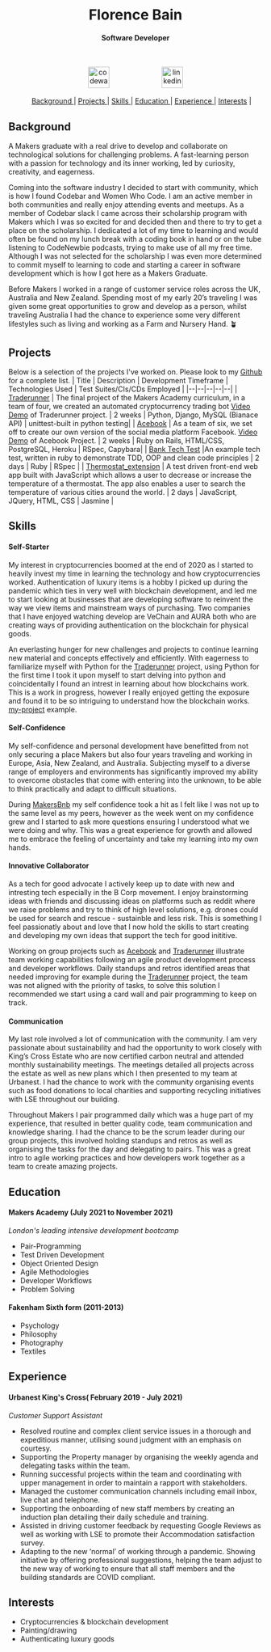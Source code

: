 <h1 align="center">Florence Bain</h1>
<h4 align="center">Software Developer</h4>
<br>
<p align="center">
<a href="https://www.codewars.com/users/florence-bain">
<img src="http://www.softlab.ntua.gr/~nickie/images/logo/codewars.png" alt="codewars" hspace="50" height="42" width="42"></a>
<a href="https://www.linkedin.com/in/florence-bain">
<img src="https://cdn1.iconfinder.com/data/icons/logotypes/32/square-linkedin-512.png" alt="linkedin" hspace="50" height="42" width="42"></a></p>
<ul align="center">
 
[Background ](#background) |
[Projects ](#projects) |
[Skills ](#skills) |
[Education ](#education) |
[Experience ](#experience) |
[Interests](#interests) |
                  
</ul>
                  
## Background
A Makers graduate with a real drive to develop and collaborate on technological solutions for challenging problems. A fast-learning person with a passion for technology and its inner working, led by curiosity, creativity, and eagerness.

Coming into the software industry I decided to start with community, which is how I found Codebar and Women Who Code. I am an active member in both communities and really enjoy attending events and meetups. As a member of Codebar slack I came across their scholarship program with Makers which I was so excited for and decided then and there to try to get a place on the scholarship. I dedicated a lot of my time to learning and would often be found on my lunch break with a coding book in hand or on the tube listening to CodeNewbie podcasts, trying to make use of all my free time. Although I was not selected for the scholarship I was even more determined to commit myself to learning to code and starting a career in software development which is how I got here as a Makers Graduate.

Before Makers I worked in a range of customer service roles across the UK, Australia and New Zealand. Spending most of my early 20’s traveling I was given some great opportunities to grow and develop as a person, whilst traveling Australia I had the chance to experience some very different lifestyles such as living and working as a Farm and Nursery Hand. 🪴
                  
## Projects
Below is a selection of the projects I've worked on. Please look to my [Github](https://github.com/florence-bain) for a complete list.
| Title | Description | Development Timeframe | Technologies Used | Test Suites/CIs/CDs Employed |
|--|--|--|--|--|
| [Traderunner](https://github.com/florence-bain/CRYP-3PO) | The final project of the Makers Academy curriculum, in a team of four, we created an automated cryptocurrency trading bot [Video Demo](https://drive.google.com/file/d/1Bb8Kh7AoeUf0PBqT9HrgTw0STX3QHgG9/view?usp=sharing) of Traderunner project. | 2 weeks | Python, Django, MySQL (Bianace API) | unittest-built in python testing|
| [Acebook](https://github.com/florence-bain/acebook-runtime-terror) | As a team of six, we set off to create our own version of the social media platform Facebook. [Video Demo](https://drive.google.com/file/d/15NOlogbow6i76ePrIhz91n8AZfqGMpQs/view?usp=sharing) of Acebook Project. | 2 weeks | Ruby on Rails, HTML/CSS, PostgreSQL, Heroku | RSpec, Capybara|
| [Bank Tech Test](https://github.com/florence-bain/bank_tech_test) |An example tech test, written in ruby to demonstrate TDD, OOP and clean code principles | 2 days | Ruby | RSpec |
| [Thermostat_extension](https://github.com/florence-bain/Thermostat_extension) | A test driven front-end web app built with JavaScript which allows a user to decrease or increase the temperature of a thermostat. The app also enables a user to search the temperature of various cities around the world. | 2 days | JavaScript, JQuery, HTML, CSS | Jasmine |

## Skills
#### Self-Starter
My interest in cryptocurrencies boomed at the end of 2020 as I started to heavily invest my time in learning the technology and how cryptocurrencies worked. Authentication of luxury items is a hobby I picked up during the pandemic which ties in very well with blockchain development, and led me to start looking at businesses that are developing software to reinvent the way we view items and mainstream ways of purchasing. Two companies that I have enjoyed watching develop are VeChain and AURA both who are creating ways of providing authentication on the blockchain for physical goods.

An everlasting hunger for new challenges and projects to continue learning new material and concepts effectively and efficiently. With eagerness to familiarize myself with Python for the [Traderunner](https://github.com/florence-bain/CRYP-3PO) project, using Python for the first time I took it upon myself to start delving into python and coincidentally I found an intrest in learning about how blockchains work. This is a work in progress, however I really enjoyed getting the exposure and found it to be so intriguing to understand how the blockchain works. [my-project](https://github.com/florence-bain/my-project) example.

#### Self-Confidence
My self-confidence and personal development have benefitted from not only securing a place Makers but also four years traveling and working in Europe, Asia, New Zealand, and Australia. Subjecting myself to a diverse range of employers and environments has significantly improved my ability to overcome obstacles that come with entering into the unknown, to be able to think practically and adapt to difficult situations.

During [MakersBnb](https://github.com/florence-bain/MakersBnb) my self confidence took a hit as I felt like I was not up to the same level as my peers, however as the week went on my confidence grew and I started to ask more questions ensuring I understood what we were doing and why. This was a great experience for growth and allowed me to embrace the feeling of uncertainty and take my learning into my own hands.

#### Innovative Collaborator
As a tech for good advocate I actively keep up to date with new and intresting tech especially in the B Corp movement. I enjoy brainstorming ideas with friends and discussing ideas on platforms such as reddit where we raise problems and try to think of high level solutions, e.g. drones could be used for search and rescue - sustainble and less risk. This is something I feel passionatly about and love that I now hold the skills to start creating and developing my own ideas that support the tech for good inititive.  

Working on group projects such as [Acebook](https://github.com/florence-bain/acebook-runtime-terror) and [Traderunner](https://github.com/florence-bain/CRYP-3PO) illustrate team working capabilities following an agile product development process and developer workflows. Daily standups and retros identified areas that needed improving for example during the [Traderunner](https://github.com/florence-bain/CRYP-3PO) project, the team was not aligned with the priority of tasks, to solve this solution I recommended we start using a card wall and pair programming to keep on track.
                                   
#### Communication
My last role involved a lot of communication with the community. I am very passionate about sustainability and had the opportunity to work closely with King’s Cross Estate who are now certified carbon neutral and attended monthly sustainability meetings. The meetings detailed all projects across the estate as well as new plans which I then presented to my team at Urbanest. I had the chance to work with the community organising events such as food donations to local charities and supporting recycling initiatives with LSE throughout our building.

Throughout Makers I pair programmed daily which was a huge part of my experience, that resulted in better quality code, team communication and knowledge sharing. I had the chance to be the scrum leader during our group projects, this involved holding standups and retros as well as organising the tasks for the day and delegating to pairs. This was a great intro to agile working practices and how developers work together as a team to create amazing projects. 
                  
## Education           
#### Makers Academy (July 2021 to November 2021)
*London's leading intensive development bootcamp*
- Pair-Programming
- Test Driven Development
- Object Oriented Design
- Agile Methodologies
- Developer Workflows
- Problem Solving
                  
#### Fakenham Sixth form (2011-2013)
 - Psychology
 - Philosophy
 - Photography
 - Textiles 

## Experience 
#### Urbanest King's Cross( February 2019 - July 2021)
*Customer Support Assistant*
- Resolved routine and complex client service issues in a thorough and expeditious manner, utilising sound judgment with an emphasis on courtesy.
- Supporting the Property manager by organising the weekly agenda and delegating tasks within the team.
- Running successful projects within the team and coordinating with upper management in order to maintain a rapport with stakeholders.
- Managed the customer communication channels including email inbox, live chat and telephone.
- Supporting the onboarding of new staff members by creating an induction plan detailing their daily schedule and training. 
- Assisted in driving customer feedback by requesting Google Reviews as well as working with LSE to promote their Accommodation satisfaction survey.
- Adapting to the new ‘normal’ of working through a pandemic. Showing initiative by offering professional suggestions, helping the team adjust to the new way of working to ensure that all staff members and the building standards are COVID compliant. 

## Interests
- Cryptocurrencies & blockchain development
- Painting/drawing
- Authenticating luxury goods


